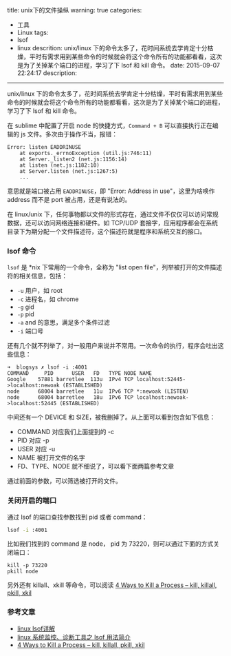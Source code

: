 title: unix下的文件操纵
warning: true
categories:
  - 工具
  - Linux
tags:
  - lsof
  - linux
descrition: unix/linux 下的命令太多了，花时间系统去学肯定十分枯燥，平时有需求用到某些命令的时候就会将这个命令所有的功能都看看，这次是为了关掉某个端口的进程，学习了下 lsof 和 kill 命令。
date: 2015-09-07 22:24:17
description:
---


unix/linux 下的命令太多了，花时间系统去学肯定十分枯燥，平时有需求用到某些命令的时候就会将这个命令所有的功能都看看，这次是为了关掉某个端口的进程，学习了下 lsof 和 kill 命令。

<!--more-->

在 sublime 中配置了开启 node 的快捷方式，`Command + B` 可以直接执行正在编辑的 js 文件。多次由于操作不当，报错：

```
Error: listen EADDRINUSE
    at exports._errnoException (util.js:746:11)
    at Server._listen2 (net.js:1156:14)
    at listen (net.js:1182:10)
    at Server.listen (net.js:1267:5)
    ...
```

意思就是端口被占用 `EADDRINUSE`，即 "Error: Address in use"，这里为啥唤作 address 而不是 port 被占用，还是有说法的。

在 linux/unix 下，任何事物都以文件的形式存在，通过文件不仅仅可以访问常规数据，还可以访问网络连接和硬件。如 TCP/UDP 套接字，应用程序都会在系统目录下为期分配一个文件描述符，这个描述符就是程序和系统交互的接口。

### lsof 命令

`lsof` 是 *nix 下常用的一个命令，全称为 "list open file"，列举被打开的文件描述符的相关信息，包括：

- `-u` 用户，如 root
- `-c` 进程名，如 chrome
- `-g` gid
- `-p` pid
- `-a` and 的意思，满足多个条件过滤
- `-i` 端口号

还有几个就不列举了，对一般用户来说并不常用。一次命令的执行，程序会吐出这些信息：

```
➜  blogsys ✗ lsof -i :4001
COMMAND     PID      USER   FD   TYPE NODE NAME
Google    57881 barretlee  113u  IPv4 TCP localhost:52445->localhost:newoak (ESTABLISHED)
node      68004 barretlee   11u  IPv6 TCP *:newoak (LISTEN)
node      68004 barretlee   18u  IPv6 TCP localhost:newoak->localhost:52445 (ESTABLISHED)
```

中间还有一个 DEVICE 和 SIZE，被我删掉了。从上面可以看到包含如下信息：

- COMMAND 对应我们上面提到的 -c
- PID     对应 -p
- USER    对应 -u
- NAME    被打开文件的名字
- FD、TYPE、NODE 就不细说了，可以看下面两篇参考文章

通过前面的参数，可以筛选被打开的文件。

### 关闭开启的端口

通过 lsof 的端口查找参数找到 pid 或者 command：

```bash
lsof -i :4001
```

比如我们找到的 command 是 node， pid 为 73220，则可以通过下面的方式关闭端口：

```
kill -p 73220
pkill node
```

另外还有 killall、xkill 等命令，可以阅读 [4 Ways to Kill a Process – kill, killall, pkill, xkil](http://www.thegeekstuff.com/2009/12/4-ways-to-kill-a-process-kill-killall-pkill-xkill/)

### 参考文章

- [linux lsof详解](http://blog.csdn.net/guoguo1980/article/details/2324454)
- [linux 系统监控、诊断工具之 lsof 用法简介](http://blog.csdn.net/jkh753/article/details/10060423)
- [4 Ways to Kill a Process – kill, killall, pkill, xkil](http://www.thegeekstuff.com/2009/12/4-ways-to-kill-a-process-kill-killall-pkill-xkill/)